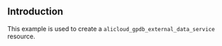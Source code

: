## Introduction

This example is used to create a `alicloud_gpdb_external_data_service` resource.

<!-- BEGIN_TF_DOCS -->

<!-- END_TF_DOCS -->
